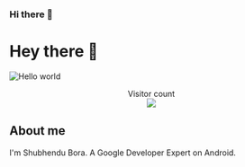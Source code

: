 ### Hi there 👋

<!--
**shubhendu0/shubhendu0** is a ✨ _special_ ✨ repository because its `README.md` (this file) appears on your GitHub profile.

Here are some ideas to get you started:

- 🔭 I’m currently working on ...
- 🌱 I’m currently learning ...
- 👯 I’m looking to collaborate on ...
- 🤔 I’m looking for help with ...
- 💬 Ask me about ...
- 📫 How to reach me: ...
- 😄 Pronouns: ...
- ⚡ Fun fact: ...
-->
# Hey there :wave:

<img src="https://raw.githubusercontent.com/shubhendu0/shubhendu0/master/resources/banner.png" alt="Hello world">

<p align="center"> 
  Visitor count<br>
  <img src="https://profile-counter.glitch.me/shubhendu0/count.svg" />
</p>

## About me

I'm Shubhendu Bora. A Google Developer Expert on Android.

